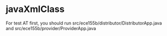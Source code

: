 # javaXmlClass
 
 For test
 AT first, you should run src/ece155b/distributor/DistributorApp.java and src/ece155b/provider/ProviderApp.java
